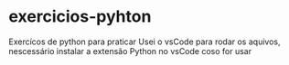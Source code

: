 # exercicios-pyhton
Exercícos de python para praticar
Usei o vsCode para rodar os aquivos, nescessário instalar a extensão Python no vsCode coso for usar
